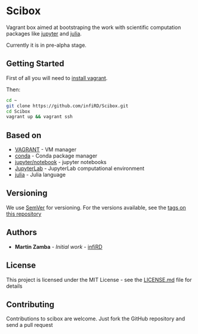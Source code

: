 # Scibox

Vagrant box aimed at bootstraping the work with scientific computation packages
like [jupyter](http://jupyter.org/) and [julia](http://julialang.org/). 

Currently it is in pre-alpha stage.

## Getting Started

First of all you will need to [install vagrant](https://www.vagrantup.com/docs/installation/). 

Then:

```bash
cd ~
git clone https://github.com/infiRD/Scibox.git
cd Scibox
vagrant up && vagrant ssh
```

## Based on

* [VAGRANT](https://www.vagrantup.com/) - VM manager
* [conda](https://github.com/conda/conda) - Conda package manager
* [jupyter/notebook](https://github.com/jupyter/notebook) - jupyter notebooks
* [JupyterLab](https://github.com/jupyter/notebook) - JupyterLab computational environment
* [julia](https://github.com/JuliaLang/julia) - Julia language

## Versioning
We use [SemVer](http://semver.org/) for versioning. For the versions available, see the [tags on this repository](https://github.com/infiRD/Scibox/tags)

## Authors

* **Martin Zamba** - *Initial work* - [infiRD](https://github.com/infiRD)

## License

This project is licensed under the MIT License - see the [LICENSE.md](LICENSE.md) file for details

## Contributing

Contributions to scibox are welcome. Just fork the GitHub repository and send a pull request
